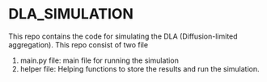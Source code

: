 # DLA_SIMULATION
This repo contains the code for simulating the DLA (Diffusion-limited aggregation). This repo consist of two file
1. main.py file: main file for running the simulation
2. helper file: Helping functions to store the results and run the simulation.
